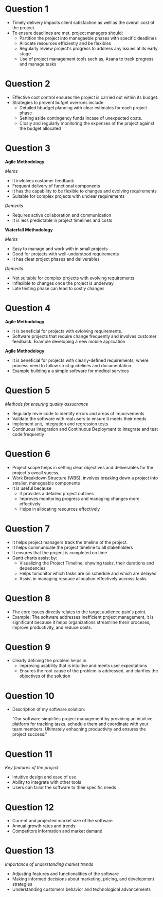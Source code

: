 # Question 1
- Timely delivery impacts client satisfaction as well as the overall cost of the project.
- To ensure deadlines are met, project managers should: 
    - Partition the project into manegaeble phases with specific deadlines
    - Allocate resources efficiently and be flexibles
    - Regularly review project's progress to address any issues at its early stage
    - Use of project management tools such as, Asana to track progress and manage tasks

# Question 2
- Effective cost control ensures the project is carried out within its budget.
- Strategies to prevent bufget overruns include: 
    - Detailed bbudget planning with clear estimates for each project phase
    - Setting aside contingency funds incase of unexpected costs.
    - Closly and regularly monitoring the expenses of the project against the budget allocated

# Question 3
**Agile Methodology**

*Merits*
- It invlolves customer feedback
- Frequent delivery of functional components
- It has the capability to be flexible to changes and evolving requirements
- Suitable for complex projects with unclear requirements

*Demerits*
- Requires active collaboration and communication
- It is less predictable in project timelines and costs

**Waterfall Methodology**

*Merits*
- Easy to manage and work with in small projects
- Good for projects with well-understood requirements
- It has clear project phases and deliverables

*Demerits*
- Not suitable for complex projects with evolving requirements
- Inflexible to changes once the project is underway
- Late testing phase can lead to costly changes

# Question 4
**Agile Methodology**
- It is beneficial for projects with evlolving requirements. 
- Software projects that require change frequently and involves customer feedback. Example developing a new mobile application

**Agile Methodology**
- It is beneficial for projects with clearly-defined requirements, where process need to follow strict guidelines and documentation.
- Example building a a simple software for medical services

# Question 5
*Methods for ensuring quality assuarance*
- Regularly revie code to identify errors and areas of imporvements
- Validate the software with real users to ensure it meets their needs
- Implement unit, integration and regression tests
- Continuous Integration and Continuous Deployment to integrate and test code frequently

# Question 6
- Project scope helps in setting clear objectives and deliverables for the project's oveall sucess.
- Work Breakdown Structure (WBS), involves breaking down a project into smaller, manegeable components
- It is useful because
    - It provides a detailed project outlines
    - Improves monitoring progress and managing changes more effectively
    - Helps in allocating resources effectively

# Question 7
- It helps project managers track the tmeline of the project. 
- It helps communicate the project timeline to all stakeholders
- It ensures that the project is completed on time
- Gantt charts assist by: 
    - Visualizing the Project Timeline; showing tasks, their durations and depedencies
    - Helps tomonitor which tasks are on schedule and which are delayed
    - Assist in managing resouce allocation effectively accross tasks

# Question 8
- The core issues directly relates to the target audience pain's point.
- Example: The software addresses inefficient project management, it is significant because it helps organizations streamline threir proceses, improve productivity, and reduce costs.

# Question 9
- Clearly defining the problem helps in:
    - improving usability that is intuitive and meets user expectations
    - Ensures the root cause of the problem is addressed, and clarifies the objectives of the solution

# Question 10
- Description of my software solution:

    "Our software simplifies project management by providing an intuitive platform for tracking tasks, schedule them and coordinate with your team members. Ultimately enhacning productivity and ensures the project success."

# Question 11
*Key features of the project*
- Intuitive design and ease of use
- Ability to integrate with other tools
- Users can tailor the software to their specific needs

# Question 12
- Current and projected market size of the software
- Annual growth rates and trends
- Competitors information and market demand

# Question 13
*Importance of understanding market trends*
- Adjusting features and functionalities of the software
- Making informed decisions about marketing, pricing, and development strategies
- Understanding customers behavior and technological advancements 
